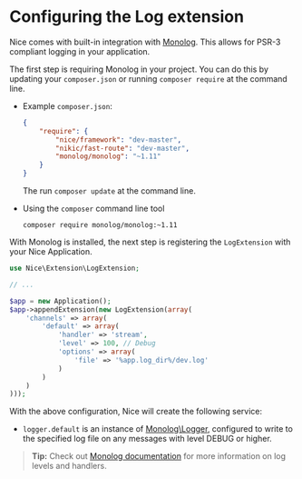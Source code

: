 Configuring the Log extension
===============================

Nice comes with built-in integration with [Monolog](https://github.com/Seldaek/monolog). This allows
for PSR-3 compliant logging in your application.


The first step is requiring Monolog in your project. You can do this by updating your `composer.json` or
running `composer require` at the command line.

*   Example `composer.json`:

    ```json
    {
        "require": {
            "nice/framework": "dev-master",
            "nikic/fast-route": "dev-master",
            "monolog/monolog": "~1.11"
        }
    }
    ```
    
    The run `composer update` at the command line.
    

*   Using the `composer` command line tool

    ```
    composer require monolog/monolog:~1.11
    ```

With Monolog is installed, the next step is registering the `LogExtension` with your Nice Application.

```php
use Nice\Extension\LogExtension;

// ...

$app = new Application();
$app->appendExtension(new LogExtension(array(
    'channels' => array(
        'default' => array(
            'handler' => 'stream',
            'level' => 100, // Debug
            'options' => array(
                'file' => '%app.log_dir%/dev.log'
            )
        )
    )
)));
```


With the above configuration, Nice will create the following service:

* `logger.default` is an instance of 
[Monolog\Logger](https://github.com/Seldaek/monolog/blob/master/src/Monolog/Logger.php), configured to write to the
specified log file on any messages with level DEBUG or higher.

> **Tip:** Check out [Monolog documentation](https://github.com/Seldaek/monolog#log-levels) for more information on
log levels and handlers.
